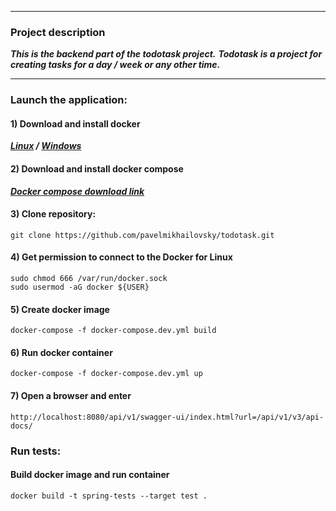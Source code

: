 ***
### Project description
***This is the backend part of the todotask project.***
***Todotask is a project for creating tasks for a day / week or any other time.***
***

### Launch the application:

#### 1) Download and install docker
***[Linux](https://docs.docker.com/engine/install/) / [Windows](https://docs.docker.com/desktop/windows/install/)***

#### 2) Download and install docker compose

***[Docker compose download link](https://docs.docker.com/compose/install/)***

#### 3) Clone repository:
    git clone https://github.com/pavelmikhailovsky/todotask.git

#### 4) Get permission to connect to the Docker for Linux
    sudo chmod 666 /var/run/docker.sock
    sudo usermod -aG docker ${USER}

#### 5) Create docker image
    docker-compose -f docker-compose.dev.yml build

#### 6) Run docker container
    docker-compose -f docker-compose.dev.yml up

#### 7) Open a browser and enter
    http://localhost:8080/api/v1/swagger-ui/index.html?url=/api/v1/v3/api-docs/

### Run tests:

#### Build docker image and run container
    docker build -t spring-tests --target test .
